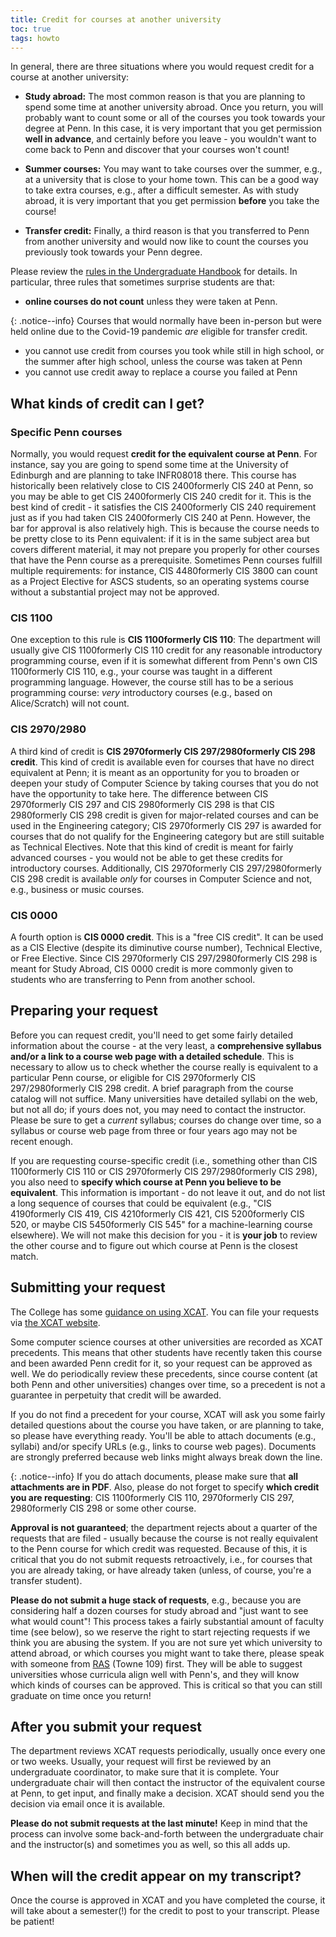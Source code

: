 ```yaml
---
title: Credit for courses at another university
toc: true
tags: howto
---
```


In general, there are three situations where you would request credit for a course at another university:

* **Study abroad:** The most common reason is that you are planning to spend some time at another university abroad.
Once you return, you will probably want to count some or all of the courses you took towards your degree at Penn.
In this case, it is very important that you get permission **well in advance**, and certainly before you leave -
you wouldn't want to come back to Penn and discover that your courses won't count!

* **Summer courses:** You may want to take courses over the summer, e.g., at a university 
that is close to your home town. This can be a good way to take extra courses, e.g., after a difficult semester. 
As with study abroad, it is very important that you get permission **before** you take the course!

* **Transfer credit:** Finally, a third reason is that you transferred to Penn from another university and would
now like to count the courses you previously took towards your Penn degree.

Please review the [rules
in the Undergraduate Handbook](https://ugrad.seas.upenn.edu/student-handbook/undergraduate-policies/courses-at-other-institutions/) for details. In particular, three rules that sometimes surprise students are that:
 * **online courses do not count** unless they were taken at Penn.

{: .notice--info}
Courses that would normally have been in-person but were held online due to the Covid-19 pandemic _are_ eligible for transfer credit.

 * you cannot use credit from courses you took while still in high school, or the summer after high school, unless the course was taken at Penn
 * you cannot use credit away to replace a course you failed at Penn

## What kinds of credit can I get?

### Specific Penn courses

Normally, you would request **credit for the equivalent course at Penn**. For instance, say you are going to spend some time at the
University of Edinburgh and are planning to take INFR08018 there. This course has historically been relatively close to <span class="tooltip">CIS 2400<span class="tooltiptext">formerly CIS 240</span></span> at Penn, so you may be able to get <span class="tooltip">CIS 2400<span class="tooltiptext">formerly CIS 240</span></span> credit for it. This is the best kind of credit - it satisfies the <span class="tooltip">CIS 2400<span class="tooltiptext">formerly CIS 240</span></span>
requirement just as if you had taken <span class="tooltip">CIS 2400<span class="tooltiptext">formerly CIS 240</span></span> at Penn. However, the bar for approval is also relatively high. 
This is because the course needs to be pretty close to its Penn equivalent: if it is in the same subject area but covers different
material, it may not prepare you properly for other courses that have the Penn course as a prerequisite.
Sometimes Penn courses fulfill multiple requirements: for instance, <span class="tooltip">CIS 4480<span class="tooltiptext">formerly CIS 3800</span></span> can count as a Project 
Elective for ASCS students, so an operating systems course without a substantial project may not be approved.

### CIS 1100

One exception to this rule is **<span class="tooltip">CIS 1100<span class="tooltiptext">formerly CIS 110</span></span>**: The department will usually give <span class="tooltip">CIS 1100<span class="tooltiptext">formerly CIS 110</span></span> credit for any reasonable introductory programming
course, even if it is somewhat different from Penn's own <span class="tooltip">CIS 1100<span class="tooltiptext">formerly CIS 110</span></span>, e.g., your course was taught in a different programming language. However, the course
still has to be a serious programming course: *very* introductory courses (e.g., based on Alice/Scratch) will not count.

### CIS 2970/2980

A third kind of credit is **<span class="tooltip">CIS 2970<span class="tooltiptext">formerly CIS 297</span></span>/<span class="tooltip">2980<span class="tooltiptext">formerly CIS 298</span></span> credit**. This kind of credit is available even for courses that have no direct equivalent at Penn;
it is meant as an opportunity for you to broaden or deepen your study of Computer Science by taking courses that you do not have 
the opportunity to take here. The difference
between <span class="tooltip">CIS 2970<span class="tooltiptext">formerly CIS 297</span></span> and <span class="tooltip">CIS 2980<span class="tooltiptext">formerly CIS 298</span></span> is that <span class="tooltip">CIS 2980<span class="tooltiptext">formerly CIS 298</span></span> credit is given for major-related courses and can be used in the Engineering category; <span class="tooltip">CIS 2970<span class="tooltiptext">formerly CIS 297</span></span> is awarded 
for courses that do not qualify for the Engineering category but are still suitable as Technical Electives. Note that this kind of credit is meant for fairly advanced courses - you would not be able to get these credits for introductory 
courses. Additionally, <span class="tooltip">CIS 2970<span class="tooltiptext">formerly CIS 297</span></span>/<span class="tooltip">2980<span class="tooltiptext">formerly CIS 298</span></span> credit is available *only* for courses in Computer Science and not,
e.g., business or music courses.

### CIS 0000

A fourth option is **CIS 0000 credit**. This is a "free CIS credit". It can be used as a CIS Elective (despite its diminutive course number), Technical Elective, or Free Elective. Since <span class="tooltip">CIS 2970<span class="tooltiptext">formerly CIS 297</span></span>/<span class="tooltip">2980<span class="tooltiptext">formerly CIS 298</span></span> is meant for Study Abroad, CIS 0000 credit is more commonly given to students who are transferring to Penn from another school.

## Preparing your request

Before you can request credit, you'll need to get some fairly detailed information about the course - at the very least,
a **comprehensive syllabus and/or a link to a course web page with a detailed schedule**. This is necessary to allow us to
check whether the course really is equivalent to a particular Penn course, or eligible for <span class="tooltip">CIS 2970<span class="tooltiptext">formerly CIS 297</span></span>/<span class="tooltip">2980<span class="tooltiptext">formerly CIS 298</span></span> credit.
A brief paragraph from the course catalog will not suffice. Many universities have detailed syllabi on the web, but not all do; 
if yours does not, you may need to contact the instructor. Please be sure to get a *current* syllabus; courses do change over time, 
so a syllabus or course web page from three or four years ago may not be recent enough.

If you are requesting course-specific credit (i.e., something other than <span class="tooltip">CIS 1100<span class="tooltiptext">formerly CIS 110</span></span> or <span class="tooltip">CIS 2970<span class="tooltiptext">formerly CIS 297</span></span>/<span class="tooltip">2980<span class="tooltiptext">formerly CIS 298</span></span>), you also need to **specify which course at Penn you
believe to be equivalent**. This information is important - do not leave it out, and do not list a long sequence of 
courses that could be equivalent (e.g., "<span class="tooltip">CIS 4190<span class="tooltiptext">formerly CIS 419</span></span>, <span class="tooltip">CIS 4210<span class="tooltiptext">formerly CIS 421</span></span>, <span class="tooltip">CIS 5200<span class="tooltiptext">formerly CIS 520</span></span>, or maybe <span class="tooltip">CIS 5450<span class="tooltiptext">formerly CIS 545</span></span>" for a machine-learning course elsewhere). We will
not make this decision for you - it is **your job** to review the other course and to figure out which course at Penn
is the closest match.

## Submitting your request

The College has some 
[guidance on using XCAT](https://www.college.upenn.edu/xcat). You can file your requests via [the XCAT website](https://xcat.at.upenn.edu/). 

Some computer science courses at other universities are recorded as XCAT precedents. This means that other students have recently taken this course and been awarded Penn credit for it, so your request can be approved as well. We do periodically review these precedents, since course content (at both Penn and other universities) changes over time, so a precedent is not a guarantee in perpetuity that credit will be awarded.

If you do not find a precedent for your course, XCAT will ask you
some fairly detailed questions about the course you have taken, or are planning to take, so please have everything ready.
You'll be able to attach documents (e.g., syllabi) and/or specify URLs (e.g., links to course web pages). Documents are strongly preferred because web links might always break down the line.

{: .notice--info}
If you do attach documents,
please make sure that **all attachments are in PDF**. Also, please do not forget to specify **which credit you are requesting**: <span class="tooltip">CIS 1100<span class="tooltiptext">formerly CIS 110</span></span>, <span class="tooltip">2970<span class="tooltiptext">formerly CIS 297</span></span>, <span class="tooltip">2980<span class="tooltiptext">formerly CIS 298</span></span> or some other course.

**Approval is not guaranteed**; the department rejects about a quarter of the requests that are filed - usually because the
course is not really equivalent to the Penn course for which credit was requested. Because of this, it is critical that you
do not submit requests retroactively, i.e., for courses that you are already taking, or have already taken (unless, of course, you're a transfer student).

**Please do not submit a huge stack of requests**, e.g., because you are considering half a dozen courses for study abroad and 
"just want to see what would count"! This process takes a fairly substantial amount of faculty
time (see below), so we reserve the right to start rejecting requests if we think you are abusing the system. If you are not 
sure yet which university to attend abroad, or which courses you might want to take there, please speak with someone from 
[RAS]({{page.links.ras}}) (Towne 109) first. They will be able to suggest universities whose curricula align well with Penn's, and they will
know which kinds of courses can be approved. This is critical so that you can still graduate on time once you return!


## After you submit your request 

The department reviews XCAT requests periodically, usually once every one or two weeks. Usually, your request will first be reviewed
by an undergraduate coordinator, to make sure that it is complete. Your undergraduate chair will then contact the instructor of 
the equivalent course at Penn, to get input, and finally make a decision. XCAT should send you the decision via email once it is
available.

**Please do not submit requests at the last minute!** Keep in mind that the process
can involve some back-and-forth between the undergraduate chair and the instructor(s) and sometimes you as well, so this all adds up.

## When will the credit appear on my transcript?

Once the course is approved in XCAT and you have completed the course, it will take about a semester(!) for the credit to post
to your transcript. Please be patient!
